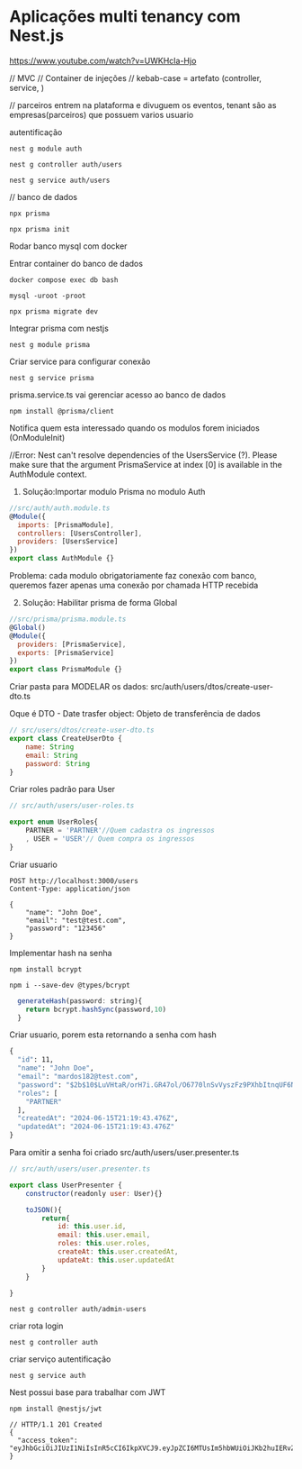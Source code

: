 # Aplicações multi tenancy com Nest.js

https://www.youtube.com/watch?v=UWKHcIa-Hjo

// MVC
// Container de injeções
// kebab-case = artefato (controller, service, )

// parceiros entrem na plataforma e divuguem os eventos, tenant são as empresas(parceiros) que possuem varios usuario

autentificação


```
nest g module auth
```


```
nest g controller auth/users
```


```
nest g service auth/users
```

// banco de dados
```
npx prisma
```

```
npx prisma init
```

Rodar banco mysql com docker

Entrar container do banco de dados
```
docker compose exec db bash
```

```
mysql -uroot -proot
```

```
npx prisma migrate dev
```

Integrar prisma com nestjs

```
nest g module prisma
```

Criar service para configurar conexão
```
nest g service prisma
```

prisma.service.ts vai gerenciar acesso ao banco de dados

```
npm install @prisma/client
```

Notifica quem esta interessado quando os modulos forem iniciados
(OnModuleInit)

//Error: Nest can't resolve dependencies of the UsersService (?). Please make sure that the argument PrismaService at index [0] is available in the AuthModule context.

1. Solução:Importar modulo Prisma no modulo Auth
```javascript
//src/auth/auth.module.ts
@Module({
  imports: [PrismaModule],
  controllers: [UsersController],
  providers: [UsersService]
})
export class AuthModule {}
```
Problema: cada modulo obrigatoriamente faz conexão com banco, queremos fazer apenas uma conexão por chamada HTTP recebida

2. Solução: Habilitar prisma de forma Global

```javascript
//src/prisma/prisma.module.ts
@Global()
@Module({
  providers: [PrismaService],
  exports: [PrismaService]
})
export class PrismaModule {}
```

Criar pasta para MODELAR os dados: src/auth/users/dtos/create-user-dto.ts

Oque é DTO - Date trasfer object:
Objeto de transferência de dados
```javascript
// src/users/dtos/create-user-dto.ts
export class CreateUserDto {
    name: String
    email: String
    password: String
}
```

Criar roles padrão para User
```javascript
// src/auth/users/user-roles.ts

export enum UserRoles{
    PARTNER = 'PARTNER'//Quem cadastra os ingressos
    , USER = 'USER'// Quem compra os ingressos
}

```

Criar usuario
```http
POST http://localhost:3000/users
Content-Type: application/json

{
    "name": "John Doe",
    "email": "test@test.com",
    "password": "123456"
}
```

Implementar hash na senha

```
npm install bcrypt

npm i --save-dev @types/bcrypt
```

```javascript
  generateHash(password: string){
    return bcrypt.hashSync(password,10)
  }
```

Criar usuario, porem esta retornando a senha com hash

```HTTP/1.1 201 Created
{
  "id": 11,
  "name": "John Doe",
  "email": "mardos182@test.com",
  "password": "$2b$10$LuVHtaR/orH7i.GR47ol/O6770lnSvVyszFz9PXhbItnqUF6NtoRu",
  "roles": [
    "PARTNER"
  ],
  "createdAt": "2024-06-15T21:19:43.476Z",
  "updatedAt": "2024-06-15T21:19:43.476Z"
}
```

Para omitir a senha foi criado src/auth/users/user.presenter.ts 

```javascript
// src/auth/users/user.presenter.ts 

export class UserPresenter {
    constructor(readonly user: User){}

    toJSON(){
        return{
            id: this.user.id,
            email: this.user.email,
            roles: this.user.roles,
            createAt: this.user.createdAt,
            updateAt: this.user.updatedAt
        }
    }

}
```

```
nest g controller auth/admin-users
```

criar rota login
```
nest g controller auth
```

criar serviço autentificação
```
nest g service auth
```

Nest possui base para trabalhar com JWT
```
npm install @nestjs/jwt
```

```POST http://localhost:3000/auth/login
// HTTP/1.1 201 Created
{
  "access_token": "eyJhbGciOiJIUzI1NiIsInR5cCI6IkpXVCJ9.eyJpZCI6MTUsIm5hbWUiOiJKb2huIERvZSIsImVtYWlsIjoiY2FzYUB0ZXN0LmNvbSIsInJvbGVzIjpbIlBBUlRORVIiXSwiY3JlYXRlZEF0IjoiMjAyNC0wNi0xNVQyMTo1ODoyOC45NzZaIiwidXBkYXRlZEF0IjoiMjAyNC0wNi0xNVQyMTo1ODoyOC45NzZaIiwiaWF0IjoxNzE4NDg4OTgxLCJleHAiOjE3MTg0OTg5ODF9.vIMkUTk7cdagDVC55zDMbioszJ8GWTO8URWUGd2CLng"
}
```